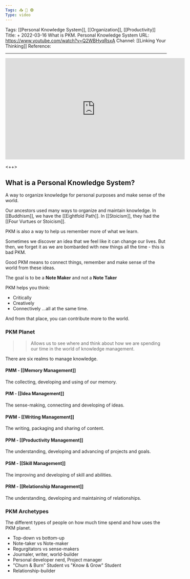 ```yaml
---
Tags: 📥 🎥 🟢
Type: video
---
```


Tags: [[Personal Knowledge System]], [[Organization]], [[Productivity]]
Title: + 2022-03-16 What is PKM. Personal Knowledge System
URL: https://www.youtube.com/watch?v=Q2WBHyqRsxA
Channel: [[Linking Your Thinking]]
Reference: 

---

<center>
	<iframe width="560" height="315" src="https://www.youtube.com/embed/Q2WBHyqRsxA" frameborder="0" allow="accelerometer; autoplay; encrypted-media; gyroscope; picture-in-picture" allow-fullscreen></iframe>
</center>

<++>

## What is a Personal Knowledge System?
A way to organize knowledge for personal purposes and make sense of the world.

Our ancestors used many ways to organize and maintain knowledge. In [[Buddhism]], we have the [[Eightfold Path]]. In [[Stoicism]], they had the [[Four Vurtues or Stoicism]].

PKM is also a way to help us remember more of what we learn.

Sometimes we discover an idea that we feel like it can change our lives. But then, we forget it as we are bombarded with new things all the time - this is bad PKM.

Good PKM means to connect things, remember and make sense of the world from these ideas.

The goal is to be a **Note Maker** and not a **Note Taker**


PKM helps you think:
- Critically
- Creatively
- Connectively
...all at the same time.

And from that place, you can contribute more to the world.
### PKM Planet
>> Allows us to see where and think about how we are spending our time in the world of knowledge management.

There are six realms to manage knowledge. 

#### PMM - [[Memory Management]]

The collecting, developing and using of our memory.

#### PIM - [[Idea Management]]

The sense-making, connecting and developing of ideas.

#### PWM - [[Writing Management]]

The writing, packaging and sharing of content.

#### PPM - [[Productivity Management]]

The understanding, developing and advancing of projects and goals.

#### PSM - [[Skill Management]]

The improving and developing of skill and abilities.

#### PRM - [[Relationship Management]]

The understanding, developing and maintaining of relationships.


### PKM Archetypes

The different types of people on how much time spend and how uses the PKM planet.

- Top-down vs bottom-up
- Note-taker vs Note-maker
- Regurgitators vs sense-makers
- Journaler, writer, world-builder
- Personal developer nerd, Project manager
- "Churn & Burn" Student vs "Know & Grow" Student
- Relationship-builder


